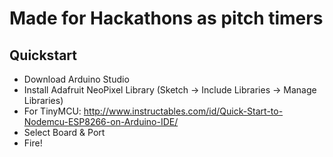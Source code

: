 # Made for Hackathons as pitch timers
## Quickstart
- Download Arduino Studio
- Install Adafruit NeoPixel Library (Sketch -> Include Libraries -> Manage Libraries)
- For TinyMCU: http://www.instructables.com/id/Quick-Start-to-Nodemcu-ESP8266-on-Arduino-IDE/
- Select Board & Port
- Fire!
